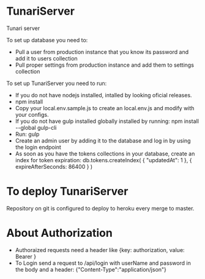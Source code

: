 # TunariServer
Tunari server

To set up database you need to:

- Pull a user from production instance that you know its password and add it to users collection
- Pull proper settings from production instance and add them to settings collection

To set up TunariServer you need to run:

- If you do not have nodejs installed, intalled by looking oficial releases.
- npm install
- Copy your local.env.sample.js to create an local.env.js and 
  modify with your configs.  
- If you do not have gulp installed globally installed by running: npm install --global gulp-cli  
- Run: gulp
- Create an admin user by adding it to the database and log in by using the login endpoint
- As soon as you have the tokens collections in your database, create an index for token expiration:
    db.tokens.createIndex( { "updatedAt": 1 }, { expireAfterSeconds: 86400 } )

# To deploy TunariServer

Repository on git is configured to deploy to heroku every merge to master.

# About Authorization

- Authoraized requests need a header like {key: authorization, value: Bearer <Jwt>}
- To Login send a request to /api/login with userName and password in the body 
  and a header: {"Content-Type":"application/json"}
